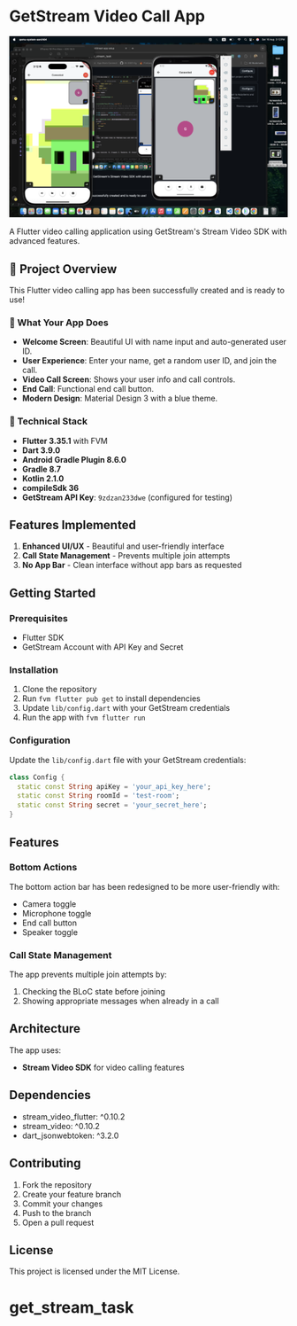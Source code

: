 # GetStream Video Call App

![App Screenshot](assets/images/screen_shot.png)


A Flutter video calling application using GetStream's Stream Video SDK with advanced features.

## 🚀 Project Overview

This Flutter video calling app has been successfully created and is ready to use!

### 📱 What Your App Does

*   **Welcome Screen**: Beautiful UI with name input and auto-generated user ID.
*   **User Experience**: Enter your name, get a random user ID, and join the call.
*   **Video Call Screen**: Shows your user info and call controls.
*   **End Call**: Functional end call button.
*   **Modern Design**: Material Design 3 with a blue theme.

### 🔧 Technical Stack

*   **Flutter 3.35.1** with FVM
*   **Dart 3.9.0**
*   **Android Gradle Plugin 8.6.0**
*   **Gradle 8.7**
*   **Kotlin 2.1.0**
*   **compileSdk 36**
*   **GetStream API Key**: `9zdzan233dwe` (configured for testing)

## Features Implemented


1. **Enhanced UI/UX** - Beautiful and user-friendly interface
2. **Call State Management** - Prevents multiple join attempts
3. **No App Bar** - Clean interface without app bars as requested

## Getting Started

### Prerequisites

- Flutter SDK
- GetStream Account with API Key and Secret

### Installation

1. Clone the repository
2. Run `fvm flutter pub get` to install dependencies
3. Update `lib/config.dart` with your GetStream credentials
4. Run the app with `fvm flutter run`

### Configuration

Update the `lib/config.dart` file with your GetStream credentials:

```dart
class Config {
  static const String apiKey = 'your_api_key_here';
  static const String roomId = 'test-room';
  static const String secret = 'your_secret_here';
}
```

## Features

###  Bottom Actions

The bottom action bar has been redesigned to be more user-friendly with:
- Camera toggle
- Microphone toggle
- End call button
- Speaker toggle

### Call State Management

The app prevents multiple join attempts by:
1. Checking the BLoC state before joining
2. Showing appropriate messages when already in a call

## Architecture

The app uses:
- **Stream Video SDK** for video calling features

## Dependencies

- stream_video_flutter: ^0.10.2
- stream_video: ^0.10.2
- dart_jsonwebtoken: ^3.2.0

## Contributing

1. Fork the repository
2. Create your feature branch
3. Commit your changes
4. Push to the branch
5. Open a pull request

## License

This project is licensed under the MIT License.
# get_stream_task
